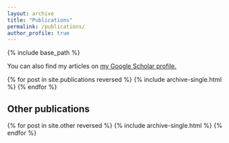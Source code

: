 ```yaml
---
layout: archive
title: "Publications"
permalink: /publications/
author_profile: true
---
```

{% include base_path %}

You can also find my articles on <u><a href="{{author.googlescholar}}">my Google Scholar profile</a>.</u>

{% for post in site.publications reversed %}
  {% include archive-single.html %}
{% endfor %}

## Other publications

{% for post in site.other reversed %}
  {% include archive-single.html %}
{% endfor %}
